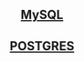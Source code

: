 <div align="center">

## [MySQL](https://github.com/Limewax163/help_unix/blob/main/database/mysql/README.md)

## [POSTGRES](https://github.com/Limewax163/help_unix/blob/main/database/postgres/README.md)

</div>
